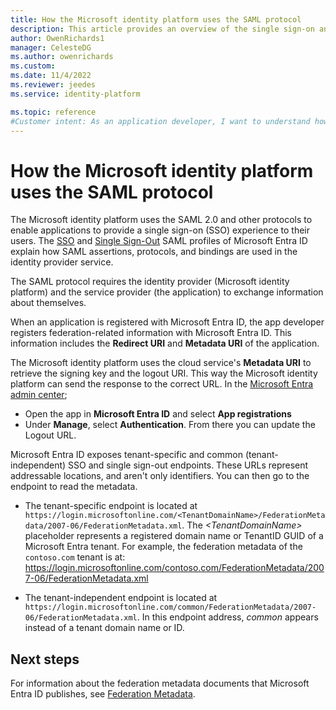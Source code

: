 ```yaml
---
title: How the Microsoft identity platform uses the SAML protocol
description: This article provides an overview of the single sign-on and Single Sign-Out SAML profiles in Microsoft Entra ID.
author: OwenRichards1
manager: CelesteDG
ms.author: owenrichards
ms.custom:
ms.date: 11/4/2022
ms.reviewer: jeedes
ms.service: identity-platform

ms.topic: reference
#Customer intent: As an application developer, I want to understand how the Microsoft identity platform uses the SAML protocol, so that I can implement single sign-on (SSO) functionality in my application and provide a seamless user experience.
---
```


# How the Microsoft identity platform uses the SAML protocol

The Microsoft identity platform uses the SAML 2.0 and other protocols to enable applications to provide a single sign-on (SSO) experience to their users. The [SSO](single-sign-on-saml-protocol.md) and [Single Sign-Out](single-sign-out-saml-protocol.md) SAML profiles of Microsoft Entra ID explain how SAML assertions, protocols, and bindings are used in the identity provider service.

The SAML protocol requires the identity provider (Microsoft identity platform) and the service provider (the application) to exchange information about themselves.

When an application is registered with Microsoft Entra ID, the app developer registers federation-related information with Microsoft Entra ID. This information includes the **Redirect URI** and **Metadata URI** of the application.

The Microsoft identity platform uses the cloud service's **Metadata URI** to retrieve the signing key and the logout URI. This way the Microsoft identity platform can send the response to the correct URL. In the <a href="https://entra.microsoft.com/" target="_blank">Microsoft Entra admin center</a>; 

- Open the app in **Microsoft Entra ID** and select **App registrations**
- Under **Manage**, select **Authentication**. From there you can update the Logout URL. 

Microsoft Entra ID exposes tenant-specific and common (tenant-independent) SSO and single sign-out endpoints. These URLs represent addressable locations, and aren't only identifiers. You can then go to the endpoint to read the metadata.

- The tenant-specific endpoint is located at `https://login.microsoftonline.com/<TenantDomainName>/FederationMetadata/2007-06/FederationMetadata.xml`. The *\<TenantDomainName>* placeholder represents a registered domain name or TenantID GUID of a Microsoft Entra tenant. For example, the federation metadata of the `contoso.com` tenant is at: https://login.microsoftonline.com/contoso.com/FederationMetadata/2007-06/FederationMetadata.xml

- The tenant-independent endpoint is located at
  `https://login.microsoftonline.com/common/FederationMetadata/2007-06/FederationMetadata.xml`. In this endpoint address, *common* appears instead of a tenant domain name or ID.

## Next steps

For information about the federation metadata documents that Microsoft Entra ID publishes, see [Federation Metadata](federation-metadata.md).
